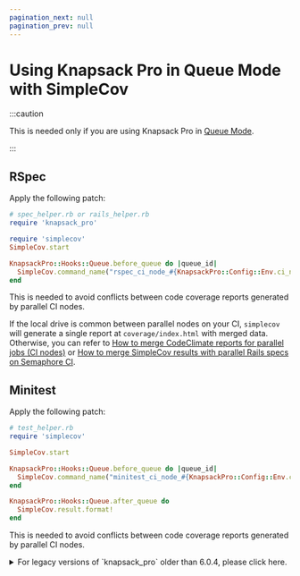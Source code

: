 ```yaml
---
pagination_next: null
pagination_prev: null
---
```


# Using Knapsack Pro in Queue Mode with SimpleCov

:::caution

This is needed only if you are using Knapsack Pro in [Queue Mode](../overview/index.mdx#queue-mode-dynamic-split).

:::

## RSpec

Apply the following patch:

```ruby
# spec_helper.rb or rails_helper.rb
require 'knapsack_pro'

require 'simplecov'
SimpleCov.start

KnapsackPro::Hooks::Queue.before_queue do |queue_id|
  SimpleCov.command_name("rspec_ci_node_#{KnapsackPro::Config::Env.ci_node_index}")
end
```

This is needed to avoid conflicts between code coverage reports generated by parallel CI nodes.

If the local drive is common between parallel nodes on your CI, `simplecov` will generate a single report at `coverage/index.html` with merged data. Otherwise, you can refer to [How to merge CodeClimate reports for parallel jobs (CI nodes)](https://docs.knapsackpro.com/2019/how-to-merge-codeclimate-reports-for-parallel-jobs-ci-nodes) or [How to merge SimpleCov results with parallel Rails specs on Semaphore CI](https://docs.knapsackpro.com/2020/how-to-merge-simplecov-results-with-parallel-rails-specs).

## Minitest

Apply the following patch:

```ruby
# test_helper.rb
require 'simplecov'

SimpleCov.start

KnapsackPro::Hooks::Queue.before_queue do |queue_id|
  SimpleCov.command_name("minitest_ci_node_#{KnapsackPro::Config::Env.ci_node_index}")
end

KnapsackPro::Hooks::Queue.after_queue do
  SimpleCov.result.format!
end
```

This is needed to avoid conflicts between code coverage reports generated by parallel CI nodes.

<details>
  <summary>For legacy versions of `knapsack_pro` older than 6.0.4, please click here.</summary>

  ```ruby
  # test_helper.rb
  require 'simplecov'

  SimpleCov.start

  KnapsackPro::Hooks::Queue.before_queue do |queue_id|
    SimpleCov.command_name("minitest_ci_node_#{KnapsackPro::Config::Env.ci_node_index}")
  end
  ```

</details>

